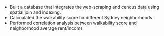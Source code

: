- Built a database that integrates the web-scraping and cencus data using spatial join and indexing.
- Calcualated the walkability score for different Sydney neighborhoods.
- Performed correlation analysis between walkability score and neighborhood average rent/income.
